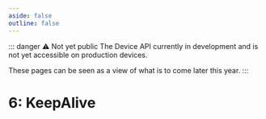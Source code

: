 ```yaml
---
aside: false
outline: false
---
```


<script setup>
import ProtocolBytes from '../../../components/ProtocolBytes.vue';
import SplitColumnView from '../../../components/SplitColumnView.vue';
</script>

::: danger ⚠️ Not yet public
The Device API currently in development and is not yet accessible on production devices.

These pages can be seen as a view of what is to come later this year.
:::

# 6: KeepAlive

<SplitColumnView>
<template #left>

Used to keep a connection alive, and let the other side know that the connection is still active.

### Payload

Not required.

</template>
<template #right>

### Example
KeepAlive with no headers or payload
<ProtocolBytes
    byteString="76 66 3 11 0 6 0 0 0 0 0 10 118"
    :boldPositions="[3]"
    :allowCollapse="false"
/>

</template>
</SplitColumnView>
